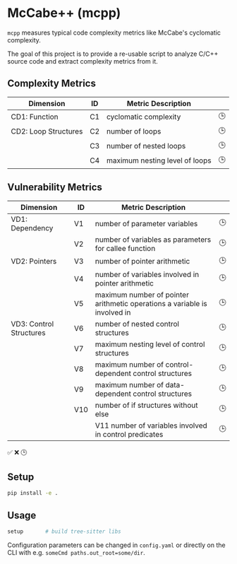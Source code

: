 # McCabe++ (mcpp)

`mcpp` measures typical code complexity metrics like McCabe's cyclomatic
complexity.

The goal of this project is to provide a re-usable script to analyze C/C++
source code and extract complexity metrics from it.

## Complexity Metrics

| Dimension            | ID | Metric Description             |    |
|----------------------|----|--------------------------------|----|
| CD1: Function        | C1 | cyclomatic complexity          | 🕒 |
| CD2: Loop Structures | C2 | number of loops                | 🕒 |
|                      | C3 | number of nested loops         | 🕒 |
|                      | C4 | maximum nesting level of loops | 🕒 |

## Vulnerability Metrics

| Dimension               | ID  | Metric Description                                                        |    |
|-------------------------|-----|---------------------------------------------------------------------------|----|
| VD1: Dependency         | V1  | number of parameter variables                                             | 🕒 |
|                         | V2  | number of variables as parameters for callee function                     | 🕒 |
| VD2: Pointers           | V3  | number of pointer arithmetic                                              | 🕒 |
|                         | V4  | number of variables involved in pointer arithmetic                        | 🕒 |
|                         | V5  | maximum number of pointer arithmetic operations a variable is involved in | 🕒 |
| VD3: Control Structures | V6  | number of nested control structures                                       | 🕒 |
|                         | V7  | maximum nesting level of control structures                               | 🕒 |
|                         | V8  | maximum number of control-dependent control structures                    | 🕒 |
|                         | V9  | maximum number of data-dependent control structures                       | 🕒 |
|                         | V10 | number of if structures without else                                      | 🕒 |
|                         |     | V11 number of variables involved in control predicates                    | 🕒 |

✅ ❌ 🕒


## Setup

```sh
pip install -e .
```

## Usage

```sh
setup       # build tree-sitter libs
```

Configuration parameters can be changed in `config.yaml` or directly on the CLI
with e.g. `someCmd paths.out_root=some/dir`.